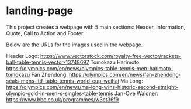 # landing-page

This project creates a webpage with 5 main sections: Header, Information, Quote, Call to Action and Footer.

Below are the URLs for the images used in the webpage.

Header Logo: https://www.vectorstock.com/royalty-free-vector/rackets-ball-table-tennis-vector-13748697
Tomokazu Harimoto: https://olympics.com/en/news/olympics-table-tennis-men-harimoto-tomokazu
Fan Zhendong: https://olympics.com/en/news/fan-zhendong-seals-mens-ittf-table-tennis-world-cup-weihai
Ma Long: https://olympics.com/en/news/ma-long-wins-historic-second-straight-olympic-gold-in-men-s-singles-table-tennis
Jan-Ove Waldner: https://www.bbc.co.uk/programmes/w3ct36f9